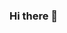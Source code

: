 ### Hi there 👋

<!--
**Max1209-johnson/Max1209-johnson** is a ✨ _special_ ✨ repository because its `README.md` (this file) appears on your GitHub profile.
🎓 About Me
Hello! I'm Max Johnson, associate conultant at Oracle. I'm deeply interested in the realms of Business and Marketing Analytics, and I'm on the lookout for opportunities to apply my skills in these fields.
Here are some ideas to get you started:

- 🔭 I’m currently working on ...
- 🌱 I’m currently learning ...
- 👯 I’m looking to collaborate on ...
- 🤔 I’m looking for help with ...
- 💬 Ask me about ...
- 📫 How to reach me: ...
- 😄 Pronouns: ...
- ⚡ Fun fact: ...
-->
